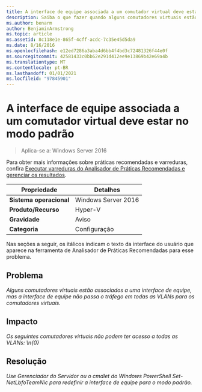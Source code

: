 ```yaml
---
title: A interface de equipe associada a um comutador virtual deve estar no modo padrão
description: Saiba o que fazer quando alguns comutadores virtuais estão associados a uma interface de equipe, mas a interface de equipe não passa o tráfego em todas as VLANs para os comutadores virtuais.
ms.author: benarm
author: BenjaminArmstrong
ms.topic: article
ms.assetid: 8c118e1e-865f-4cff-acdc-7c35e45d5da9
ms.date: 8/16/2016
ms.openlocfilehash: e12ed7286a3aba4d6bb4f4bd3c72481326f44e0f
ms.sourcegitcommit: 42581433c0bb62e291d412ee9e13869b42e69a4b
ms.translationtype: MT
ms.contentlocale: pt-BR
ms.lasthandoff: 01/01/2021
ms.locfileid: "97845901"
---
```

# <a name="the-team-interface-bound-to-a-virtual-switch-should-be-in-default-mode"></a>A interface de equipe associada a um comutador virtual deve estar no modo padrão

>Aplica-se a: Windows Server 2016

Para obter mais informações sobre práticas recomendadas e varreduras, confira [Executar varreduras do Analisador de Práticas Recomendadas e gerenciar os resultados](https://go.microsoft.com/fwlink/p/?LinkID=223177).

|Propriedade|Detalhes|
|-|-|
|**Sistema operacional**|Windows Server 2016|
|**Produto/Recurso**|Hyper-V|
|**Gravidade**|Aviso|
|**Categoria**|Configuração|

Nas seções a seguir, os itálicos indicam o texto da interface do usuário que aparece na ferramenta de Analisador de Práticas Recomendadas para esse problema.

## <a name="issue"></a>**Problema**
*Alguns comutadores virtuais estão associados a uma interface de equipe, mas a interface de equipe não passa o tráfego em todas as VLANs para os comutadores virtuais.*

## <a name="impact"></a>**Impacto**
*Os seguintes comutadores virtuais não podem ter acesso a todas as VLANs: \n{0}*

## <a name="resolution"></a>**Resolução**
*Use Gerenciador do Servidor ou o cmdlet do Windows PowerShell Set-NetLbfoTeamNic para redefinir a interface de equipe para o modo padrão.*



